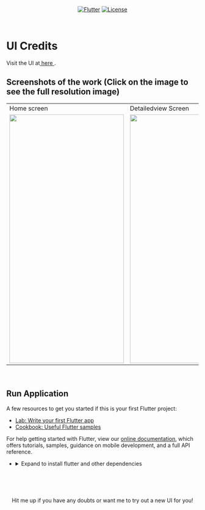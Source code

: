 <p align="center">
<a href=""><img title="Flutter" src="https://img.shields.io/badge/Flutter-2-blue?style=for-the-badge&logo=flutter"></a>
<a href=""><img title="License" src="https://img.shields.io/badge/License-Open Source-brightgreen?style=for-the-badge&logo="></a>
</p>

<br>

# UI Credits    

Visit the UI at<a href="https://www.behance.net/gallery/83703037/FREE-E-Commerce-Mobile-Application-%28LightDark%29?tracking_source=search_projects_recommended%7Ce%20commerce%20mobile%20app%20ui%20design"> here
</a>.


## Screenshots of the work (Click on the image to see the full resolution image)

<table align="center">
  <tr>
    <td>Home screen</td>
     <td>Detailedview Screen</td>
    <td>Order Complete Screen</td>
     
  </tr>
  <tr>
    <td><img src="https://github.com/Vignesh0404/Flutter-UI-Kit/blob/main/ecommerce/output/3.jpeg" width=300 height=650></td>
    <td><img src="https://github.com/Vignesh0404/Flutter-UI-Kit/blob/main/ecommerce/output/1.jpeg" width=300 height=650></td>
    <td><img src="https://github.com/Vignesh0404/Flutter-UI-Kit/blob/main/ecommerce/output/2.jpeg" width=300 height=650></td>
    
  </tr>
 </table>
 
 <br>
 
 
 ## Run Application
 
A few resources to get you started if this is your first Flutter project:

- [Lab: Write your first Flutter app](https://flutter.dev/docs/get-started/codelab)
- [Cookbook: Useful Flutter samples](https://flutter.dev/docs/cookbook)

For help getting started with Flutter, view our
[online documentation](https://flutter.dev/docs), which offers tutorials,
samples, guidance on mobile development, and a full API reference.

<ul><li><details>
<summary>Expand to install flutter and other dependencies</b></summary>
<li>Follow this to install <strong><a href="https://flutter.dev/docs/get-started/install">Flutter</a></strong></li>
</ul></li></ul></details></li></ul>
<br>
<br><br>
<p align="center">
  Hit me up if you have any doubts or want me to try out a new UI for you!
</p>
